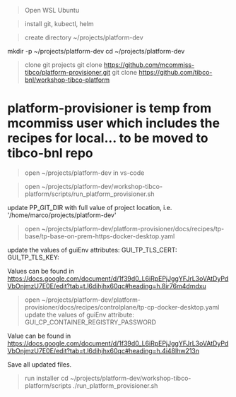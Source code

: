 > Open WSL Ubuntu

> install git, kubectl, helm

> create directory ~/projects/platform-dev

mkdir -p ~/projects/platform-dev
cd ~/projects/platform-dev


> clone git projects 
git clone  https://github.com/mcommiss-tibco/platform-provisioner.git
git clone  https://github.com/tibco-bnl/workshop-tibco-platform

# platform-provisioner is temp from mcommiss user which includes the recipes for local... to be moved to tibco-bnl repo

> open ~/projects/platform-dev in vs-code

> open ~/projects/platform-dev/workshop-tibco-platform/scripts/run_platform_provisioner.sh

update PP_GIT_DIR with full value of project location, i.e. '/home/marco/projects/platform-dev'

> open ~/projects/platform-dev/platform-provisioner/docs/recipes/tp-base/tp-base-on-prem-https-docker-desktop.yaml

update the values of guiEnv attributes:
GUI_TP_TLS_CERT: 
GUI_TP_TLS_KEY: 

Values can be found in https://docs.google.com/document/d/1f39d0_L6iRpEPjJggYFJrL3oVAtDyPdVbOnjmzU7E0E/edit?tab=t.l6dihjhx60qc#heading=h.8ir76m4dmdxu

> open ~/projects/platform-dev/platform-provisioner/docs/recipes/controlplane/tp-cp-docker-desktop.yaml
update the values of guiEnv attribute:
GUI_CP_CONTAINER_REGISTRY_PASSWORD

Value can be found in https://docs.google.com/document/d/1f39d0_L6iRpEPjJggYFJrL3oVAtDyPdVbOnjmzU7E0E/edit?tab=t.l6dihjhx60qc#heading=h.4i48lhw213n

Save all updated files.


> run installer
cd ~/projects/platform-dev/workshop-tibco-platform/scripts
./run_platform_provisioner.sh

